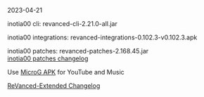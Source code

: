 2023-04-21
  
inotia00 cli: revanced-cli-2.21.0-all.jar  

inotia00 integrations: revanced-integrations-0.102.3-v0.102.3.apk  

inotia00 patches: revanced-patches-2.168.45.jar  
[inotia00 patches changelog](https://github.com/inotia00/revanced-patches/releases/tag/v2.168.45)  

Use [MicroG APK](https://github.com/inotia00/VancedMicroG/releases/latest/download/microg.apk) for YouTube and Music

[ReVanced-Extended Changelog](https://github.com/Kingsmanvn-Official/ReVanced-Extended/blob/main/changelog.md)
